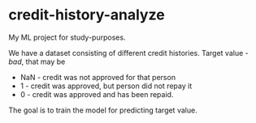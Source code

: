 # credit-history-analyze
My ML project for study-purposes. 

We have a dataset consisting of different credit histories. Target value - *bad*, that may be 
- NaN - credit was not approved for that person
- 1 - credit was approved, but person did not repay it
- 0 - credit was approved and has been repaid. 

The goal is to train the model for predicting target value. 
